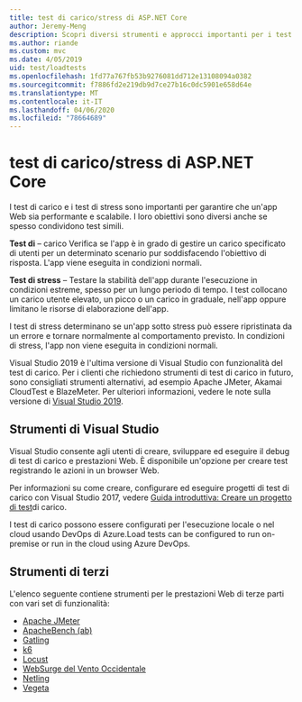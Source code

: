 ```yaml
---
title: test di carico/stress di ASP.NET Core
author: Jeremy-Meng
description: Scopri diversi strumenti e approcci importanti per i test di carico e i test di stress ASP.NET le app Core.
ms.author: riande
ms.custom: mvc
ms.date: 4/05/2019
uid: test/loadtests
ms.openlocfilehash: 1fd77a767fb53b9276081dd712e13108094a0382
ms.sourcegitcommit: f7886fd2e219db9d7ce27b16c0dc5901e658d64e
ms.translationtype: MT
ms.contentlocale: it-IT
ms.lasthandoff: 04/06/2020
ms.locfileid: "78664689"
---
```

# <a name="aspnet-core-loadstress-testing"></a>test di carico/stress di ASP.NET Core

I test di carico e i test di stress sono importanti per garantire che un'app Web sia performante e scalabile. I loro obiettivi sono diversi anche se spesso condividono test simili.

**Test di** &ndash; carico Verifica se l'app è in grado di gestire un carico specificato di utenti per un determinato scenario pur soddisfacendo l'obiettivo di risposta. L'app viene eseguita in condizioni normali.

**Test di stress** &ndash; Testare la stabilità dell'app durante l'esecuzione in condizioni estreme, spesso per un lungo periodo di tempo. I test collocano un carico utente elevato, un picco o un carico in graduale, nell'app oppure limitano le risorse di elaborazione dell'app.

I test di stress determinano se un'app sotto stress può essere ripristinata da un errore e tornare normalmente al comportamento previsto. In condizioni di stress, l'app non viene eseguita in condizioni normali.

Visual Studio 2019 è l'ultima versione di Visual Studio con funzionalità del test di carico. Per i clienti che richiedono strumenti di test di carico in futuro, sono consigliati strumenti alternativi, ad esempio Apache JMeter, Akamai CloudTest e BlazeMeter. Per ulteriori informazioni, vedere le note sulla versione di [Visual Studio 2019](/visualstudio/releases/2019/release-notes-v16.0#test-tools).

## <a name="visual-studio-tools"></a>Strumenti di Visual Studio

Visual Studio consente agli utenti di creare, sviluppare ed eseguire il debug di test di carico e prestazioni Web. È disponibile un'opzione per creare test registrando le azioni in un browser Web.

Per informazioni su come creare, configurare ed eseguire progetti di test di carico con Visual Studio 2017, vedere [Guida introduttiva: Creare un progetto di test](/visualstudio/test/quickstart-create-a-load-test-project?view=vs-2017)di carico.

I test di carico possono essere configurati per l'esecuzione locale o nel cloud usando DevOps di Azure.Load tests can be configured to run on-premise or run in the cloud using Azure DevOps.

## <a name="third-party-tools"></a>Strumenti di terzi

L'elenco seguente contiene strumenti per le prestazioni Web di terze parti con vari set di funzionalità:

* [Apache JMeter](https://jmeter.apache.org/)
* [ApacheBench (ab)](https://httpd.apache.org/docs/2.4/programs/ab.html)
* [Gatling](https://gatling.io/)
* [k6](https://k6.io)
* [Locust](https://locust.io/)
* [WebSurge del Vento Occidentale](https://websurge.west-wind.com/)
* [Netling](https://github.com/hallatore/Netling)
* [Vegeta](https://github.com/tsenart/vegeta)


